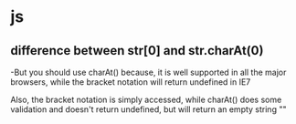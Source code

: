 # js

## difference between str[0] and str.charAt(0)

-But you should use charAt() because, it is well supported in all the major browsers, while the bracket notation will return undefined in IE7

Also, the bracket notation is simply accessed, while charAt() does some validation and doesn't return undefined, but will return an empty string ""
